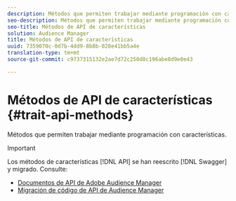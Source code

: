 ```yaml
---
description: Métodos que permiten trabajar mediante programación con características.
seo-description: Métodos que permiten trabajar mediante programación con características.
seo-title: Métodos de API de características
solution: Audience Manager
title: Métodos de API de características
uuid: 7359070c-0d7b-4dd9-8b8b-028e41bb5a4e
translation-type: tm+mt
source-git-commit: c9737315132e2ae7d72c250d8c196abe8d9e0e43

---
```



# Métodos de API de características {#trait-api-methods}

Métodos que permiten trabajar mediante programación con características.

>[!IMPORTANT]
>
>Los métodos de características [!DNL API] se han reescrito [!DNL Swagger] y migrado. Consulte:
>
>* [Documentos de API de Adobe Audience Manager](https://bank.demdex.com/portal/swagger/index.html)
>* [Migración de código de API de Audience Manager](../../api/api-swagger-migration.md)